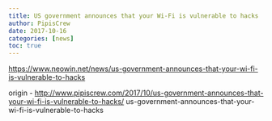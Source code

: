 ```yaml
---
title: US government announces that your Wi-Fi is vulnerable to hacks
author: PipisCrew
date: 2017-10-16
categories: [news]
toc: true
---
```


https://www.neowin.net/news/us-government-announces-that-your-wi-fi-is-vulnerable-to-hacks

origin - http://www.pipiscrew.com/2017/10/us-government-announces-that-your-wi-fi-is-vulnerable-to-hacks/ us-government-announces-that-your-wi-fi-is-vulnerable-to-hacks